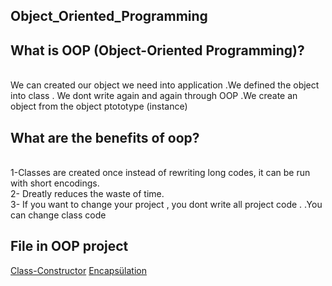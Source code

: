 ## Object_Oriented_Programming

## What is OOP (Object-Oriented Programming)?
<br> We can created  our object we need  into application .We defined the object into class . We dont write again and again through OOP .We create an object from the object ptototype (instance)

## What are the benefits of oop?
<br> 1-Classes are created once
instead of rewriting long codes, it can be run with short encodings.
<br> 2- Dreatly reduces the waste of time.
<br> 3- If you want to change your project , you dont write all project code . .You can change class code 


## File in OOP project
[Class-Constructor](https://github.com/SongulSYTRK/Object_Oriented_Programming/tree/master/Object_Oriented_Programming/class_constructor)
[Encapsülation](https://github.com/SongulSYTRK/Object_Oriented_Programming/tree/master/Object_Oriented_Programming/Encaps%C3%BClation)

